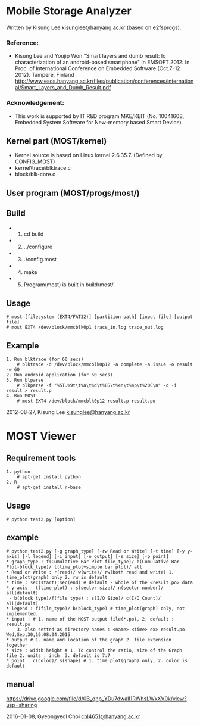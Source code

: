 Mobile Storage Analyzer
=======================

Written by Kisung Lee <kisunglee@hanyang.ac.kr> (based on e2fsprogs).

### Reference: 
 * Kisung Lee and Youjip Won "Smart layers and dumb result: Io characterization of an android-based smartphone" 
In EMSOFT 2012: In Proc. of International Conference on Embedded Software (Oct.7-12 2012). Tampere, Finland 
<http://www.esos.hanyang.ac.kr/files/publication/conferences/international/Smart_Layers_and_Dumb_Result.pdf>

### Acknowledgement:
 * This work is supported by IT R&D program MKE/KEIT (No. 10041608, Embedded System Software for New-memory based Smart Device).

Kernel part (MOST/kernel)
----------------
* Kernel source is based on Linux kernel 2.6.35.7. (Defined by CONFIG_MOST)
* kernel\trace\blktrace.c
* block\blk-core.c


User program (MOST/progs/most/)
----------------
Build
-----
* 1) cd build
* 2) ../configure
* 3) ./config.most
* 4) make
* 5) Program(most) is built in build/most/.


Usage
-----
    # most [filesystem (EXT4/FAT32)] [partition path] [input file] [output file]
    # most EXT4 /dev/block/mmcblk0p1 trace_in.log trace_out.log
    
    
Example 
--------
    1. Run blktrace (for 60 secs)
        # blktrace -d /dev/block/mmcblk0p12 -a complete -a issue -o result -w 60
    2. Run android application (for 60 secs)
    3. Run blparse
        # blkparse -f "%5T.%9t\t%a\t%d\t%8S\t%4n\t%4p\t%20C\n" -q -i result > result.p
    4. Run MOST
        # most EXT4 /dev/block/mmcblk0p12 result.p result.po


2012-08-27, Kisung Lee <kisunglee@hanyang.ac.kr>

MOST Viewer
==============

Requirement tools
-------------------
    1. python
        # apt-get install python
    2. R
        # apt-get install r-base

Usage
-------
    # python test2.py [option]
    
example
--------
    # python test2.py [-g graph_type] [-rw Read or Write] [-t time] [-y y-axis] [-l legend] [-i input] [-o output] [-s size] [-p point]
    * graph_type : f(Cumulative Bar Plot-file_type)/ b(Cumulative Bar Plot-block_type)/ t(time_plot+simple bar plot)/ all
    * Read or Write : r(read)/ w(write)/ rw(both read and write) 1. time_plot(graph) only 2. rw is default
    * time : sec(start):sec(end) # default - whole of the <result.po> data
    * y-axis - t(time plot) : s(sector size)/ n(sector number)/ all(default) 
	 - b(block type)/f(file type) : s(I/O Size)/ c(I/O Count)/ all(default)
    * legend : f(file_type)/ b(block_type) # time_plot(graph) only, not implemented.
    * input : # 1. name of the MOST output file(*.po), 2. default : result.po
	    3. also setted as directory names : <name>-<time> ex> result.po-Wed,Sep,30,16:08:04,2015
    * output # 1. name and location of the graph 2. file extension together
    * size : width:height # 1. To control the ratio, size of the Graph file 2. units : inch  3. default is 7:7
    * point : c(color)/ s(shape) # 1. time_plot(graph) only, 2. color is default

manual
--------
<https://drive.google.com/file/d/0B_qhp_YDu7dwalI1RWhsLWxXV0k/view?usp=sharing>
    
    
2016-01-08, Gyeongyeol Choi <chl4651@hanyang.ac.kr>
